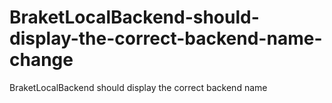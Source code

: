 # BraketLocalBackend-should-display-the-correct-backend-name-change
BraketLocalBackend should display the correct backend name
